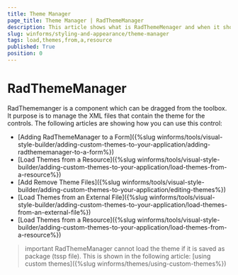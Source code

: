 ```yaml
---
title: Theme Manager
page_title: Theme Manager | RadThemeManager
description: This article shows what is RadThemeMenager and when it should be used.
slug: winforms/styling-and-appearance/theme-manager
tags: load,themes,from,a,resource
published: True
position: 0
---
```



# RadThemeManager

RadThememanger is a component which can be dragged from the toolbox. It purpose is to manage the XML files that contain the theme for the controls. The following articles are showing how you can use this control: 

* [Adding RadThemeManager to a Form]({%slug winforms/tools/visual-style-builder/adding-custom-themes-to-your-application/adding-radthememanager-to-a-form%})
* [Load Themes from a Resource]({%slug winforms/tools/visual-style-builder/adding-custom-themes-to-your-application/load-themes-from-a-resource%})
* [Add Remove Theme Files]({%slug winforms/tools/visual-style-builder/adding-custom-themes-to-your-application/editing-themes%})
* [Load Themes from an External File]({%slug winforms/tools/visual-style-builder/adding-custom-themes-to-your-application/load-themes-from-an-external-file%})
* [Load Themes from a Resource]({%slug winforms/tools/visual-style-builder/adding-custom-themes-to-your-application/load-themes-from-a-resource%})

>important RadThemeManager cannot load the theme if it is saved as package (tssp file). This is shown in the following article: [using custom themes]({%slug winforms/themes/using-custom-themes%})

 

